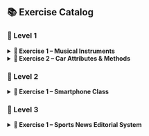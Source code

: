 
## 📚 Exercise Catalog

### 📘 Level 1
<details>
<summary><strong>🎸 Exercise 1 – Musical Instruments</strong></summary>
[... previous content ...]
</details>

<details>
<summary><strong>🚗 Exercise 2 – Car Attributes & Methods</strong></summary>
[... previous content ...]
</details>

### 📘 Level 2
<details>
<summary><strong>📱 Exercise 1 – Smartphone Class</strong></summary>
[... previous content ...]
</details>

### 📘 Level 3
<details>
<summary><strong>📰 Exercise 1 – Sports News Editorial System</strong></summary>

### 📝 Description
A sports news editorial system with journalists and categorized news articles (football, basketball, tennis, F1, and motorcycling).

### 🎯 Requirements

#### 🧑‍💼 Journalist Class
- Attributes:
  - `name` (String)
  - `dni` (final String)
  - `salary` (static double, initial value 1500€)
- Multiple journalists can work on multiple news articles

#### 📰 News Article Structure
- Base attributes:
  - `headline` (String)
  - `text` (String, empty at creation)
  - `rating` (int)
  - `price` (double)
- Sport-specific attributes:
  - **Football**: competition, club, player
  - **Basketball**: competition, club
  - **Tennis**: competition, players
  - **F1**: team
  - **Motorcycling**: team

#### 💰 Price Calculation
Implement `calculateNewsPrice()` method with sport-specific rules:
- **Football**:
  - Base: 300€
  - Champions League: +100€
  - Barça/Madrid: +100€
  - Ferran Torres/Benzema: +50€
  
- **Basketball**:
  - Base: 250€
  - Euroleague: +75€
  - Barça/Madrid: +75€

- **Tennis**:
  - Base: 150€
  - Federer/Nadal/Djokovic: +100€

- **F1**:
  - Base: 100€
  - Ferrari/Mercedes: +50€

- **Motorcycling**:
  - Base: 100€
  - Honda/Yamaha: +50€

#### ⭐ Rating Calculation
Sport-specific rating systems:
- **Football**:
  - Base: 5 points
  - Champions League: +3
  - League: +2
  - Barça/Madrid: +1
  - Ferran Torres/Benzema: +1

- **Basketball**:
  - Base: 4 points
  - Euroleague: +3
  - ACB: +2
  - Barça/Madrid: +1

- **Tennis**:
  - Base: 4 points
  - Federer/Nadal/Djokovic: +3

- **F1**:
  - Base: 4 points
  - Ferrari/Mercedes: +2

- **Motorcycling**:
  - Base: 3 points
  - Honda/Yamaha: +3

#### 🖥️ Menu System
The main class must implement:
1. Add journalist
2. Remove journalist
3. Add news to journalist
4. Remove news (requires journalist and headline)
5. Show all news by journalist
6. Calculate news rating
7. Calculate news price

### 💡 Key Concepts
- Static vs instance members
- Complex inheritance hierarchies
- Polymorphic behavior
- Encapsulation
- Menu-driven systems

```java
// Example structure
class Journalist {
    final String dni;
    static double salary = 1500;
    // ...
}

abstract class NewsArticle {
    String headline;
    String text = "";
    // ...
}

class FootballNews extends NewsArticle {
    String competition;
    String club;
    String player;
    // ...
}
